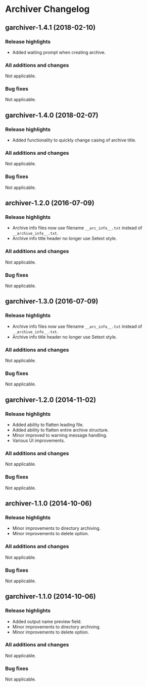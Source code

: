# Archiver Changelog

## garchiver-1.4.1 (2018-02-10)
### Release highlights
  - Added waiting prompt when creating archive.

### All additions and changes
Not applicable.

### Bug fixes
Not applicable.


## garchiver-1.4.0 (2018-02-07)
### Release highlights
  - Added functionality to quickly change casing of archive title.

### All additions and changes
Not applicable.

### Bug fixes
Not applicable.

## archiver-1.2.0 (2016-07-09)
### Release highlights
  - Archive info files now use filename `__arc_info__.txt` instead of `__archive_info__.txt`.
  - Archive info title header no longer use Setext style.

### All additions and changes
Not applicable.

### Bug fixes
Not applicable.

## garchiver-1.3.0 (2016-07-09)
### Release highlights
  - Archive info files now use filename `__arc_info__.txt` instead of `__archive_info__.txt`.
  - Archive info title header no longer use Setext style.

### All additions and changes
Not applicable.

### Bug fixes
Not applicable.

## garchiver-1.2.0 (2014-11-02)
### Release highlights
  - Added ability to flatten leading file.
  - Added ability to flatten entire archive structure.
  - Minor improved to warning message handling.
  - Various UI improvements.

### All additions and changes
Not applicable.

### Bug fixes
Not applicable.

## archiver-1.1.0 (2014-10-06)
### Release highlights
  - Minor improvements to directory archiving.
  - Minor improvements to delete option.

### All additions and changes
Not applicable.

### Bug fixes
Not applicable.

## garchiver-1.1.0 (2014-10-06)
### Release highlights
  - Added output name preview field.
  - Minor improvements to directory archiving.
  - Minor improvements to delete option.

### All additions and changes
Not applicable.

### Bug fixes
Not applicable.
